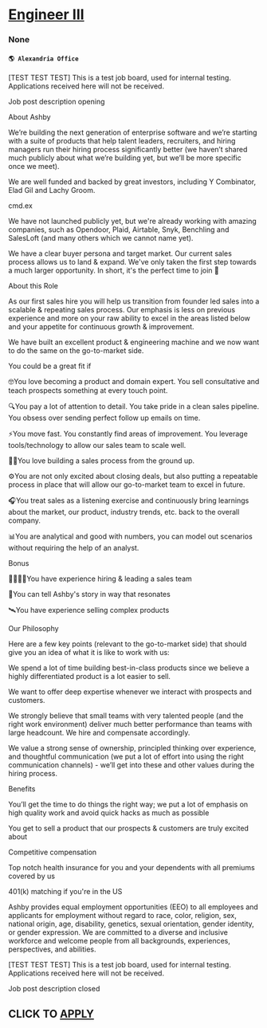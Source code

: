 # [Engineer III](https://www.remotewlb.com/apply/engineer-iii-133333)  
### None  
#### `🌎 Alexandria Office`  

[TEST TEST TEST] This is a test job board, used for internal testing. Applications received here will not be received.

Job post description opening

About Ashby

We’re building the next generation of enterprise software and we’re starting with a suite of products that help talent leaders, recruiters, and hiring managers run their hiring process significantly better (we haven’t shared much publicly about what we’re building yet, but we’ll be more specific once we meet).

We are well funded and backed by great investors, including Y Combinator, Elad Gil and Lachy Groom.

cmd.ex

We have not launched publicly yet, but we're already working with amazing companies, such as Opendoor, Plaid, Airtable, Snyk, Benchling and SalesLoft (and many others which we cannot name yet).

We have a clear buyer persona and target market. Our current sales process allows us to land & expand. We've only taken the first step towards a much larger opportunity. In short, it's the perfect time to join 🚀

About this Role

As our first sales hire you will help us transition from founder led sales into a scalable & repeating sales process. Our emphasis is less on previous experience and more on your raw ability to excel in the areas listed below and your appetite for continuous growth & improvement.

We have built an excellent product & engineering machine and we now want to do the same on the go-to-market side.

You could be a great fit if

🤓You love becoming a product and domain expert. You sell consultative and teach prospects something at every touch point.

🔍You pay a lot of attention to detail. You take pride in a clean sales pipeline. You obsess over sending perfect follow up emails on time.

⚡️You move fast. You constantly find areas of improvement. You leverage tools/technology to allow our sales team to scale well.

👷‍♀️You love building a sales process from the ground up.

⚙️You are not only excited about closing deals, but also putting a repeatable process in place that will allow our go-to-market team to excel in future.

🎧You treat sales as a listening exercise and continuously bring learnings about the market, our product, industry trends, etc. back to the overall company.

📊You are analytical and good with numbers, you can model out scenarios without requiring the help of an analyst.

Bonus

👨‍👨‍👧‍👧You have experience hiring & leading a sales team

📢You can tell Ashby's story in way that resonates

🛰You have experience selling complex products

Our Philosophy

Here are a few key points (relevant to the go-to-market side) that should give you an idea of what it is like to work with us:

We spend a lot of time building best-in-class products since we believe a highly differentiated product is a lot easier to sell.

We want to offer deep expertise whenever we interact with prospects and customers.

We strongly believe that small teams with very talented people (and the right work environment) deliver much better performance than teams with large headcount. We hire and compensate accordingly.

We value a strong sense of ownership, principled thinking over experience, and thoughtful communication (we put a lot of effort into using the right communication channels) - we’ll get into these and other values during the hiring process.

Benefits

You’ll get the time to do things the right way; we put a lot of emphasis on high quality work and avoid quick hacks as much as possible

You get to sell a product that our prospects & customers are truly excited about

Competitive compensation

Top notch health insurance for you and your dependents with all premiums covered by us

401(k) matching if you're in the US

Ashby provides equal employment opportunities (EEO) to all employees and applicants for employment without regard to race, color, religion, sex, national origin, age, disability, genetics, sexual orientation, gender identity, or gender expression. We are committed to a diverse and inclusive workforce and welcome people from all backgrounds, experiences, perspectives, and abilities.

  
[TEST TEST TEST] This is a test job board, used for internal testing. Applications received here will not be received.

Job post description closed

  
## CLICK TO [APPLY](https://www.remotewlb.com/apply/engineer-iii-133333)

